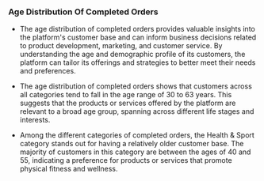 ### Age Distribution Of Completed Orders

-   The age distribution of completed orders provides valuable insights into
    the platform's customer base and can inform business decisions related
    to product development, marketing, and customer service. By
    understanding the age and demographic profile of its customers, the
    platform can tailor its offerings and strategies to better meet their
    needs and preferences.

-   The age distribution of completed orders shows that customers across all
    categories tend to fall in the age range of 30 to 63 years. This
    suggests that the products or services offered by the platform are
    relevant to a broad age group, spanning across different life stages and
    interests.

-   Among the different categories of completed orders, the Health &
    Sport category stands out for having a relatively older customer base.
    The majority of customers in this category are between the ages of 40
    and 55, indicating a preference for products or services that promote
    physical fitness and wellness.




